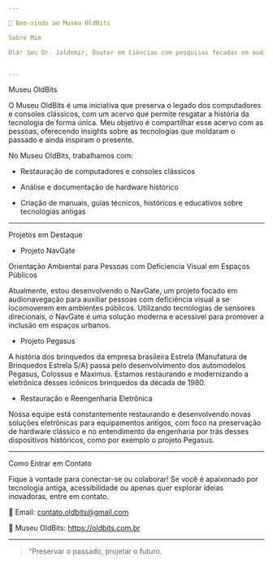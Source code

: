 ```yaml
---

👋 Bem-vindo ao Museu OldBits

Sobre Mim

Olá! Sou Dr. Jaldomir, Doutor em Ciências com pesquisas focadas em audionavegação e design de interfaces acessíveis. Profissional em eletrônica e design, tenho experiência em desenvolvimento de soluções acessíveis e restauração de eletrônicos históricos. Atualmente, atuo como curador do Museu OldBits, onde preservo e restauro computadores, videogames e dispositivos das décadas de 1980, 1990 e 2000.


---
```


Museu OldBits

O Museu OldBits é uma iniciativa que preserva o legado dos computadores e consoles clássicos, com um acervo que permite resgatar a história da tecnologia de forma única. Meu objetivo é compartilhar esse acervo com as pessoas, oferecendo insights sobre as tecnologias que moldaram o passado e ainda inspiram o presente.

No Museu OldBits, trabalhamos com:

- Restauração de computadores e consoles clássicos

- Análise e documentação de hardware histórico

- Criação de manuais, guias técnicos, históricos e educativos sobre tecnologias antigas

---

Projetos em Destaque

- Projeto NavGate

Orientação Ambiental para Pessoas com Deficiencia Visual em Espaços Públicos

Atualmente, estou desenvolvendo o NavGate, um projeto focado em audionavegação para auxiliar pessoas com deficiência visual a se locomoverem em ambientes públicos. Utilizando tecnologias de sensores direcionais, o NavGate é uma solução moderna e acessível para promover a inclusão em espaços urbanos.

- Projeto Pegasus

A história dos brinquedos da empresa brasileira Estrela (Manufatura de Brinquedos Estrela S/A) passa pelo desenvolvimento dos automodelos Pegasus, Colossus e Maximus. Estamos restaurando e modernizando a eletrônica desses icônicos brinquedos da década de 1980.

- Restauração e Reengenharia Eletrônica

Nossa equipe está constantemente restaurando e desenvolvendo novas soluções eletrônicas para equipamentos antigos, com foco na preservação de hardware clássico e no entendimento da engenharia por trás desses dispositivos históricos, como por exemplo o projeto Pegasus.

---
Como Entrar em Contato

Fique à vontade para conectar-se ou colaborar! Se você é apaixonado por tecnologia antiga, acessibilidade ou apenas quer explorar ideias inovadoras, entre em contato.

📧 Email: contato.oldbits@gmail.com

🔗 Museu OldBits: https://oldbits.com.br


---

> “Preservar o passado, projetar o futuro.

<!---
museu-oldbits/museu-oldbits is a ✨ special ✨ repository because its `README.md` (this file) appears on your GitHub profile.
You can click the Preview link to take a look at your changes.
--->
